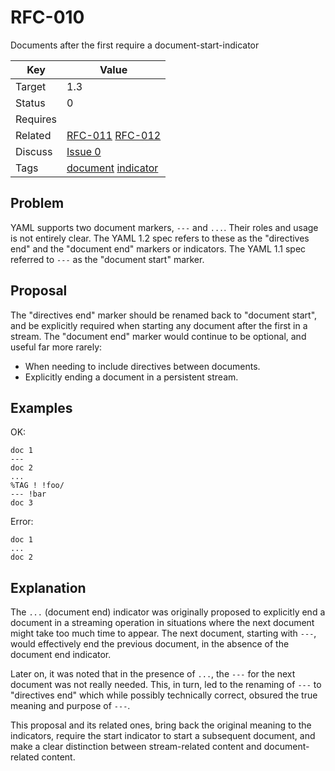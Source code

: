 RFC-010
=======

Documents after the first require a document-start-indicator


| Key | Value |
| --- | --- |
| Target | 1.3 |
| Status | 0 |
| Requires | |
| Related | [RFC-011](RFC-011.md) [RFC-012](RFC-012.md) |
| Discuss | [Issue 0](../../issues/0) |
| Tags | [document]() [indicator]() |


## Problem

YAML supports two document markers, `---` and `...`.
Their roles and usage is not entirely clear.
The YAML 1.2 spec refers to these as the "directives end" and the "document end" markers or indicators.
The YAML 1.1 spec referred to `---` as the "document start" marker.


## Proposal

The "directives end" marker should be renamed back to "document start", and be explicitly required when starting any document after the first in a stream.
The "document end" marker would continue to be optional, and useful far more rarely:

* When needing to include directives between documents.
* Explicitly ending a document in a persistent stream.


## Examples

OK:
```
doc 1
---
doc 2
...
%TAG ! !foo/
--- !bar
doc 3
```

Error:
```
doc 1
...
doc 2
```


## Explanation

The `...` (document end) indicator was originally proposed to explicitly end a document in a streaming operation in situations where the next document might take too much time to appear.
The next document, starting with `---`, would effectively end the previous document, in the absence of the document end indicator.

Later on, it was noted that in the presence of `...`, the `---` for the next document was not really needed.
This, in turn, led to the renaming of `---` to "directives end" which while possibly technically correct, obsured the true meaning and purpose of `---`.

This proposal and its related ones, bring back the original meaning to the indicators, require the start indicator to start a subsequent document, and make a clear distinction between stream-related content and document-related content.
